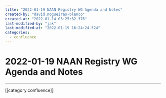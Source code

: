 ```yaml
---
title: "2022-01-19 NAAN Registry WG Agenda and Notes"
created-by: "david.nogueiras-blanco"
created-at: "2022-01-14 03:25:32.376"
last-modified-by: "jak"
last-modified-at: "2022-01-19 16:24:24.524"
categories:
  - confluence
---
```


# 2022-01-19 NAAN Registry WG Agenda and Notes


---

[[category.confluence]]
